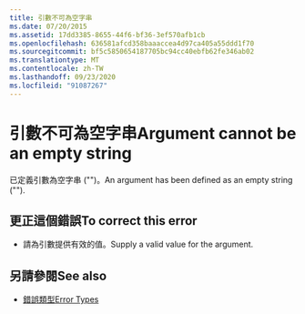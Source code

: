 ```yaml
---
title: 引數不可為空字串
ms.date: 07/20/2015
ms.assetid: 17dd3385-8655-44f6-bf36-3ef570afb1cb
ms.openlocfilehash: 636581afcd358baaaccea4d97ca405a55ddd1f70
ms.sourcegitcommit: bf5c5850654187705bc94cc40ebfb62fe346ab02
ms.translationtype: MT
ms.contentlocale: zh-TW
ms.lasthandoff: 09/23/2020
ms.locfileid: "91087267"
---
```

# <a name="argument-cannot-be-an-empty-string"></a><span data-ttu-id="856df-102">引數不可為空字串</span><span class="sxs-lookup"><span data-stu-id="856df-102">Argument cannot be an empty string</span></span>

<span data-ttu-id="856df-103">已定義引數為空字串 ("")。</span><span class="sxs-lookup"><span data-stu-id="856df-103">An argument has been defined as an empty string ("").</span></span>  
  
## <a name="to-correct-this-error"></a><span data-ttu-id="856df-104">更正這個錯誤</span><span class="sxs-lookup"><span data-stu-id="856df-104">To correct this error</span></span>  
  
- <span data-ttu-id="856df-105">請為引數提供有效的值。</span><span class="sxs-lookup"><span data-stu-id="856df-105">Supply a valid value for the argument.</span></span>  
  
## <a name="see-also"></a><span data-ttu-id="856df-106">另請參閱</span><span class="sxs-lookup"><span data-stu-id="856df-106">See also</span></span>

- [<span data-ttu-id="856df-107">錯誤類型</span><span class="sxs-lookup"><span data-stu-id="856df-107">Error Types</span></span>](../programming-guide/language-features/error-types.md)
